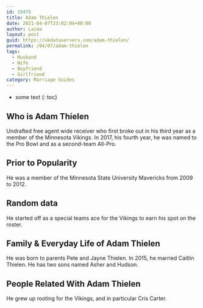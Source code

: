 ```yaml
---
id: 19475
title: Adam Thielen
date: 2021-04-07T23:02:04+00:00
author: Laima
layout: post
guid: https://ukdataservers.com/adam-thielen/
permalink: /04/07/adam-thielen
tags:
  - Husband
  - Wife
  - Boyfriend
  - Girlfriend
category: Marriage Guides
---
```


* some text
{: toc}


## Who is Adam Thielen
                  
                  
                  
Undrafted free agent wide receiver who first broke out in his third year as a member of the Minnesota Vikings. In 2017, his fourth year, he was named to the Pro Bowl and as a second-team All-Pro.
                  
              
            
              
            
                
                
                
## Prior to Popularity
                  
                  
                  
He was a member of the Minnesota State University Mavericks from 2009 to 2012.
                  
              
            
              
            
                
                
                
## Random data
                  
                  
                  
He started off as a special teams ace for the Vikings to earn his spot on the roster.
                  
              
            
              
            
                
                
                
## Family & Everyday Life of Adam Thielen
                  
                  
                  
He was born to parents Pete and Jayne Thielen. In 2015, he married Caitlin Thielen. He has two sons named Asher and Hudson. 
                  
              
            
              
            
                
                
                
## People Related With Adam Thielen
                  
                  
                  
He grew up rooting for the Vikings, and in particular Cris Carter.
                  
              
            
              
            
                
              
            
              
              
            
            
              
            
          
          
          